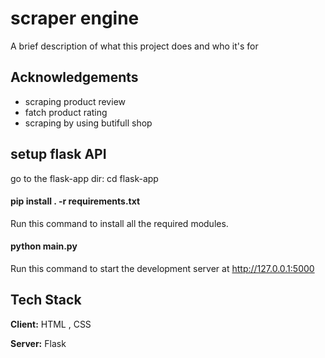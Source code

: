 
# scraper engine

A brief description of what this project does and who it's for


## Acknowledgements

 - scraping product review 
 - fatch product rating
 - scraping by using butifull shop


## setup flask API

go to the flask-app dir: cd flask-app

#### pip install . -r requirements.txt

Run this command to install all the required modules.

#### python main.py

Run this command to start the development server at http://127.0.0.1:5000

## Tech Stack

**Client:** HTML , CSS

**Server:** Flask


